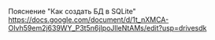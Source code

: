 Пояснение "Как создать БД в SQLite"
https://docs.google.com/document/d/1t_nXMCA-OIvh59em2j639WY_P3t5n6jIpoJlleNtAMs/edit?usp=drivesdk

